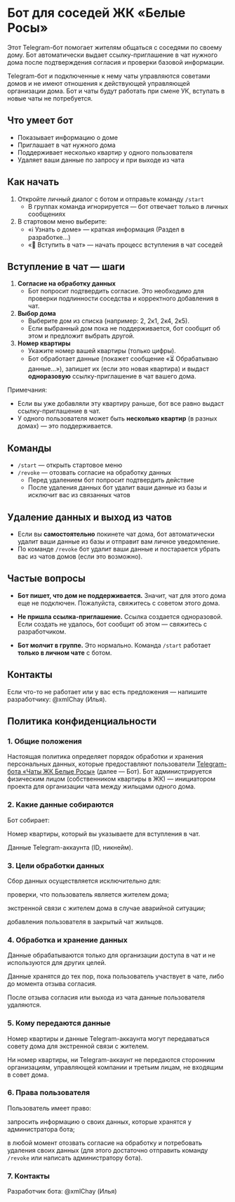 # Бот для соседей ЖК «Белые Росы»

Этот Telegram-бот помогает жителям общаться с соседями по своему дому. Бот автоматически выдает ссылку-приглашение в чат нужного дома после подтверждения согласия и проверки базовой информации.

Telegram-бот и подключенные к нему чаты управляются советами домов и не имеют отношения к действующей управляющей организации дома. Бот и чаты будут работать при смене УК, вступать в новые чаты не потребуется.

## Что умеет бот
- Показывает информацию о доме
- Приглашает в чат нужного дома
- Поддерживает несколько квартир у одного пользователя
- Удаляет ваши данные по запросу и при выходе из чата

## Как начать
1. Откройте личный диалог с ботом и отправьте команду `/start`
   - В группах команда игнорируется — бот отвечает только в личных сообщениях
2. В стартовом меню выберите:
   - «ℹ️ Узнать о доме» — краткая информация (Раздел в разработке...)
   - «💬 Вступить в чат» — начать процесс вступления в чат соседей

## Вступление в чат — шаги
1. **Согласие на обработку данных**
   - Бот попросит подтвердить согласие. Это необходимо для проверки подлинности соседства и корректного добавления в чат.
2. **Выбор дома**
   - Выберите дом из списка (например: 2, 2к1, 2к4, 2к5).
   - Если выбранный дом пока не поддерживается, бот сообщит об этом и предложит выбрать другой.
3. **Номер квартиры**
   - Укажите номер вашей квартиры (только цифры).
   - Бот обработает данные (покажет сообщение «⏳ Обрабатываю данные…»), запишет их (если это новая квартира) и выдаст **одноразовую** ссылку-приглашение в чат вашего дома.

Примечания:
- Если вы уже добавляли эту квартиру раньше, бот все равно выдаст ссылку-приглашение в чат.
- У одного пользователя может быть **несколько квартир** (в разных домах) — это поддерживается.

## Команды
- `/start` — открыть стартовое меню
- `/revoke` — отозвать согласие на обработку данных
  - Перед удалением бот попросит подтвердить действие
  - После удаления данных бот удалит ваши данные из базы и исключит вас из связанных чатов

## Удаление данных и выход из чатов
- Если вы **самостоятельно** покинете чат дома, бот автоматически удалит ваши данные из базы и отправит вам личное уведомление.
- По команде `/revoke` бот удалит ваши данные и постарается убрать вас из чатов домов (если это возможно).

## Частые вопросы
- **Бот пишет, что дом не поддерживается.**
  Значит, чат для этого дома еще не подключен. Пожалуйста, свяжитесь с советом этого дома.

- **Не пришла ссылка-приглашение.**
  Ссылка создается одноразовой. Если создать не удалось, бот сообщит об этом — свяжитесь с разработчиком.

- **Бот молчит в группе.**
  Это нормально. Команда `/start` работает **только в личном чате** с ботом.

## Контакты
Если что-то не работает или у вас есть предложения — напишите разработчику: @xmlChay (Илья).

## Политика конфиденциальности
### 1. Общие положения

Настоящая политика определяет порядок обработки и хранения персональных данных, которые предоставляют пользователи [Telegram-бота «Чаты ЖК Белые Росы»](https://t.me/belie_rosi_bot) (далее — Бот). Бот администрируется физическим лицом (собственником квартиры в ЖК) — инициатором проекта для организации чата между жильцами одного дома.

### 2. Какие данные собираются

Бот собирает:

Номер квартиры, который вы указываете для вступления в чат.

Данные Telegram-аккаунта (ID, никнейм).

### 3. Цели обработки данных

Сбор данных осуществляется исключительно для:

проверки, что пользователь является жителем дома;

экстренной связи с жителем дома в случае аварийной ситуации;

добавления пользователя в закрытый чат жильцов.

### 4. Обработка и хранение данных

Данные обрабатываются только для организации доступа в чат и не используются для других целей.

Данные хранятся до тех пор, пока пользователь участвует в чате, либо до момента отзыва согласия.

После отзыва согласия или выхода из чата данные пользователя удаляются.

### 5. Кому передаются данные

Номер квартиры и данные Telegram-аккаунта могут передаваться совету дома для экстренной связи с жителем.

Ни номер квартиры, ни Telegram-аккаунт не передаются сторонним организациям, управляющей компании и третьим лицам, не входящим в совет дома.

### 6. Права пользователя

Пользователь имеет право:

запросить информацию о своих данных, которые хранятся у администратора бота;

в любой момент отозвать согласие на обработку и потребовать удаления своих данных (для этого достаточно отправить команду `/revoke` или написать администратору бота).

### 7. Контакты

Разработчик бота: @xmlChay (Илья)
